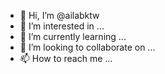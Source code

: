 - 👋 Hi, I’m @ailabktw
- 👀 I’m interested in ...
- 🌱 I’m currently learning ...
- 💞️ I’m looking to collaborate on ...
- 📫 How to reach me ...

<!---
ailabktw/ailabktw is a ✨ special ✨ repository because its `README.md` (this file) appears on your GitHub profile.
You can click the Preview link to take a look at your changes.
--->
